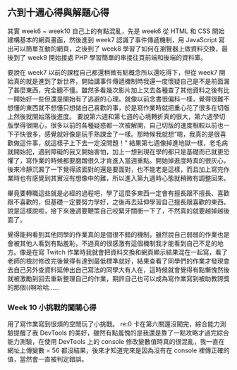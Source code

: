 ## 六到十週心得與解題心得
其實 week6 ~ week10 自己上的有點混亂，先是 week6 從 HTML 和 CSS 開始建構基本的網頁畫面，然後進到 week7 認識了事件傳遞機制，用 JavaScript 寫出可以簡單互動的網頁，之後到了 week8 學習了如何在瀏覽器上做資料交換，最後到了 week9 開始接處 PHP 學習簡單的串接往頁前端和後端的資料庫。

要說在 week7 以前的課程自己都還稍微有點概念所以還吃得下，但從 week7 開始真的就是進到了新世界，開始講事件傳遞機制時我還一度懷疑自己是不是前面漏了甚麼東西，完全聽不懂。雖然多看幾次影片加上又去各種查了其他資料之後有比一開始好一些但還是開始有了逃避的心理。就像以前念書很偏科一樣，覺得很難不想懂的東西就不想懂只想做自己喜歡的事，於是寫作業時就把重心花了很多在切版上然後就開始落後進度。
要說第六週和第七週的心境轉折真的很大，第六週學切版學得很開心，很多以前的各種疑惑都一次被解開，自己切版的速度相較以前也一下子快很多，感覺就好像是玩手熟課金了一樣。那時候我就想“嗯，我真的是很喜歡做這件事，就這樣子上下去一定沒問題！”
結果第七週像掉進地獄一樣，老毛病就開始犯，遇到障礙的我又開始害怕，加上一想到現在學的都只是基礎而已就更恐懼了，寫作業的時候都要磨蹭很久才肯進入當週重點。開始掉進度時真的很灰心，後來冷靜沉澱了一下覺得該面對的還是要面對，也不能老是這樣，而且加上寫完作業時也有感覺到其實沒有想像中的難，所以進入第九週時心態就稍微有調整回來。

畢竟要轉職這些就是必經的過程吧，學了這麼多東西一定會有擅長跟不擅長、喜歡跟不喜歡的，但基礎一定要努力學好，之後再去延伸學習自己擅長跟喜歡的東西。
說是這樣說啦，接下來幾週要鞭策自己咬緊牙關衝一下了，不然真的就要越掉越後面了。

覺得能夠看到其他同學的作業真的是個很不錯的機制，雖然說自己弱弱的作業也是會被其他人看到有點羞恥，不過真的很感激有這個機制我才能看到自己不足的地方。像是在寫 Twitch 作業時我就會把資料交換和網頁顯示結果混在一起寫，看了老師的檢討修改完後覺得有達到最低標準就好，結果查看了同學們的作業才發現會去自己另外查資料延伸出自己寫法的同學大有人在，這時候就會覺得有點慚愧然後就被激勵到回去重新整理自己的作業，期許自己也可以成為寫作業寫到被助教誇獎的那個((啊哈哈......

### Week 10 小挑戰的闖關心得
用了寫作業寫到很煩的空閒玩了小挑戰。
re:0 卡在第六關還沒闖完，綜合能力測驗提醒了我 DevTools 的美好，雖然有點羞愧的是我還是靠了一點攻略才過完綜合能力測驗，在使用 DevTools 上的 console 修改變數值時真的很混亂，我一直在網址上傳變數 = 56 都沒結果，後來才知道完來是因為沒有在 console 裡傳正確的值，當然會一直被判定錯誤。




